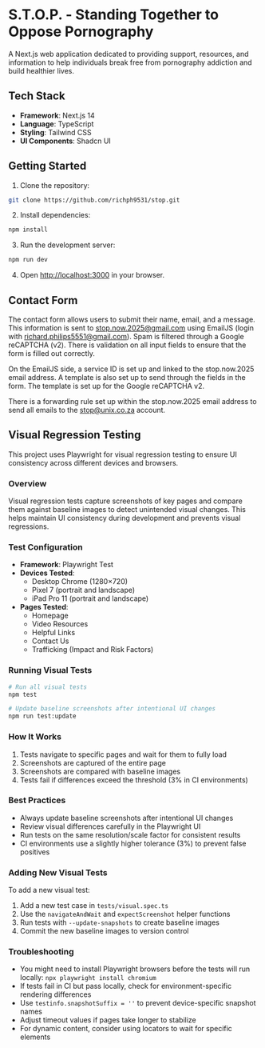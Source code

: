 # S.T.O.P. - Standing Together to Oppose Pornography

A Next.js web application dedicated to providing support, resources, and information to help individuals break free from pornography addiction and build healthier lives.

## Tech Stack

- **Framework**: Next.js 14
- **Language**: TypeScript
- **Styling**: Tailwind CSS
- **UI Components**: Shadcn UI


## Getting Started

1. Clone the repository:

```bash
git clone https://github.com/richph9531/stop.git
```

2. Install dependencies:

```bash
npm install
```

3. Run the development server:

```bash
npm run dev
```

4. Open [http://localhost:3000](http://localhost:3000) in your browser.

## Contact Form

The contact form allows users to submit their name, email, and a message. This information is sent to stop.now.2025@gmail.com using EmailJS (login with richard.philips5551@gmail.com). Spam is filtered through a Google reCAPTCHA (v2). There is validation on all input fields to ensure that the form is filled out correctly.

On the EmailJS side, a service ID is set up and linked to the stop.now.2025 email address. A template is also set up to send through the fields in the form. The template is set up for the Google reCAPTCHA v2.

There is a forwarding rule set up within the stop.now.2025 email address to send all emails to the stop@unix.co.za account.

## Visual Regression Testing

This project uses Playwright for visual regression testing to ensure UI consistency across different devices and browsers.

### Overview

Visual regression tests capture screenshots of key pages and compare them against baseline images to detect unintended visual changes. This helps maintain UI consistency during development and prevents visual regressions.

### Test Configuration

- **Framework**: Playwright Test
- **Devices Tested**:
  - Desktop Chrome (1280×720)
  - Pixel 7 (portrait and landscape)
  - iPad Pro 11 (portrait and landscape)
- **Pages Tested**:
  - Homepage
  - Video Resources
  - Helpful Links
  - Contact Us
  - Trafficking (Impact and Risk Factors)

### Running Visual Tests

```bash
# Run all visual tests
npm test

# Update baseline screenshots after intentional UI changes
npm run test:update
```

### How It Works

1. Tests navigate to specific pages and wait for them to fully load
2. Screenshots are captured of the entire page
3. Screenshots are compared with baseline images
4. Tests fail if differences exceed the threshold (3% in CI environments)

### Best Practices

- Always update baseline screenshots after intentional UI changes
- Review visual differences carefully in the Playwright UI
- Run tests on the same resolution/scale factor for consistent results
- CI environments use a slightly higher tolerance (3%) to prevent false positives

### Adding New Visual Tests

To add a new visual test:

1. Add a new test case in `tests/visual.spec.ts`
2. Use the `navigateAndWait` and `expectScreenshot` helper functions
3. Run tests with `--update-snapshots` to create baseline images
4. Commit the new baseline images to version control

### Troubleshooting

- You might need to install Playwright browsers before the tests will run locally: `npx playwright install chromium`
- If tests fail in CI but pass locally, check for environment-specific rendering differences
- Use `testinfo.snapshotSuffix = ''` to prevent device-specific snapshot names
- Adjust timeout values if pages take longer to stabilize
- For dynamic content, consider using locators to wait for specific elements
